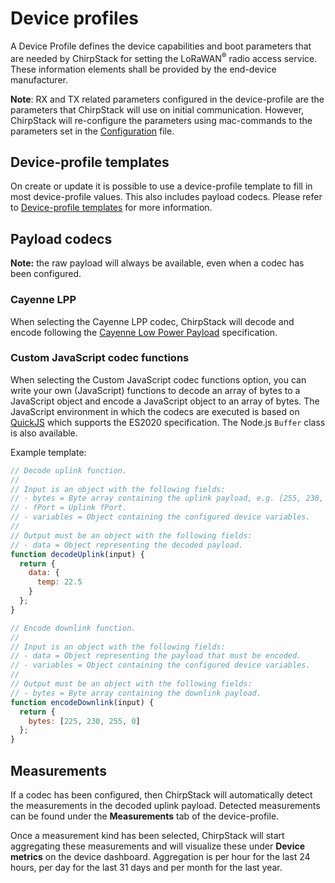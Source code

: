 # Device profiles

A Device Profile defines the device capabilities and boot parameters
that are needed by ChirpStack for setting the LoRaWAN<sup>&reg;</sup> radio
access service. These information elements shall be provided by the
end-device manufacturer.

**Note**: RX and TX related parameters configured in the device-profile are
the parameters that ChirpStack will use on initial communication. However,
ChirpStack will re-configure the parameters using mac-commands to the
parameters set in the [Configuration](../configuration.md) file.

## Device-profile templates

On create or update it is possible to use a device-profile template to fill in
most device-profile values. This also includes payload codecs. Please refer to
[Device-profile templates](device-profile-templates.md) for more information.

## Payload codecs

**Note:** the raw payload will always be available, even when a codec has been
configured.

### Cayenne LPP

When selecting the Cayenne LPP codec, ChirpStack will decode and encode
following the [Cayenne Low Power Payload](https://mydevices.com/cayenne/docs/lora/)
specification.

### Custom JavaScript codec functions

When selecting the Custom JavaScript codec functions option, you can write your
own (JavaScript) functions to decode an array of bytes to a JavaScript object
and encode a JavaScript object to an array of bytes. The JavaScript environment
in which the codecs are executed is based on [QuickJS](https://bellard.org/quickjs/)
which supports the ES2020 specification. The Node.js `Buffer` class is also
available.

Example template:

```js
// Decode uplink function.
//
// Input is an object with the following fields:
// - bytes = Byte array containing the uplink payload, e.g. [255, 230, 255, 0]
// - fPort = Uplink fPort.
// - variables = Object containing the configured device variables.
//
// Output must be an object with the following fields:
// - data = Object representing the decoded payload.
function decodeUplink(input) {
  return {
    data: {
      temp: 22.5
    }
  };
}

// Encode downlink function.
//
// Input is an object with the following fields:
// - data = Object representing the payload that must be encoded.
// - variables = Object containing the configured device variables.
//
// Output must be an object with the following fields:
// - bytes = Byte array containing the downlink payload.
function encodeDownlink(input) {
  return {
    bytes: [225, 230, 255, 0]
  };
}
```

## Measurements

If a codec has been configured, then ChirpStack will automatically detect the
measurements in the decoded uplink payload. Detected measurements can be found
under the **Measurements** tab of the device-profile.

Once a measurement kind has been selected, ChirpStack will start aggregating
these measurements and will visualize these under **Device metrics** on the
device dashboard. Aggregation is per hour for the last 24 hours, per day for
the last 31 days and per month for the last year.
